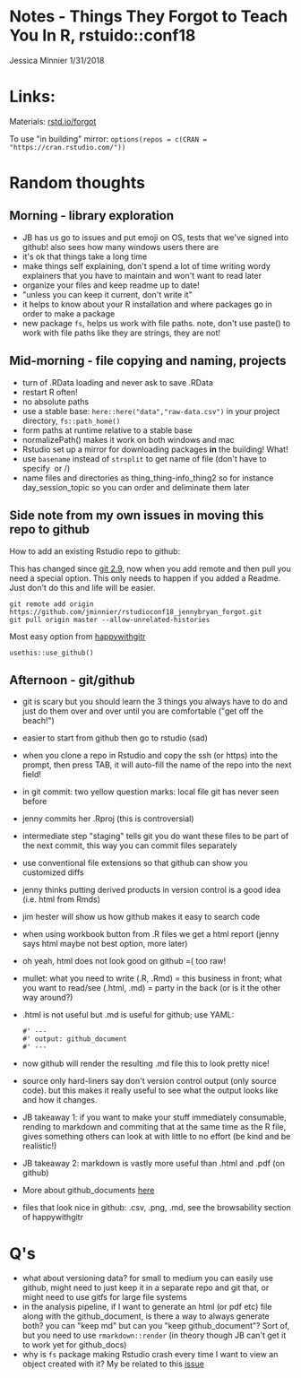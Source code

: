 Notes - Things They Forgot to Teach You In R, rstuido::conf18
================
Jessica Minnier
1/31/2018

Links:
======

Materials: [rstd.io/forgot](https://github.com/jennybc/what-they-forgot)

To use "in building" mirror: `options(repos = c(CRAN = "https://cran.rstudio.com/"))`

Random thoughts
===============

Morning - library exploration
-----------------------------

-   JB has us go to issues and put emoji on OS, tests that we've signed into github! also sees how many windows users there are
-   it's ok that things take a long time
-   make things self explaining, don't spend a lot of time writing wordy explainers that you have to maintain and won't want to read later
-   organize your files and keep readme up to date!
-   "unless you can keep it current, don't write it"
-   it helps to know about your R installation and where packages go in order to make a package
-   new package `fs`, helps us work with file paths. note, don't use paste() to work with file paths like they are strings, they are not!

Mid-morning - file copying and naming, projects
-----------------------------------------------

-   turn of .RData loading and never ask to save .RData
-   restart R often!
-   no absolute paths
-   use a stable base: `here::here("data","raw-data.csv")` in your project directory, `fs::path_home()`
-   form paths at runtime relative to a stable base
-   normalizePath() makes it work on both windows and mac
-   Rstudio set up a mirror for downloading packages **in** the building! What!
-   use `basename` instead of `strsplit` to get name of file (don't have to specify  or /)
-   name files and directories as thing\_thing-info\_thing2 so for instance day\_session\_topic so you can order and deliminate them later

Side note from my own issues in moving this repo to github
----------------------------------------------------------

How to add an existing Rstudio repo to github:

This has changed since [git 2.9](https://stackoverflow.com/questions/37937984/git-refusing-to-merge-unrelated-histories), now when you add remote and then pull you need a special option. This only needs to happen if you added a Readme. Just don't do this and life will be easier.

    git remote add origin https://github.com/jminnier/rstudioconf18_jennybryan_forgot.git
    git pull origin master --allow-unrelated-histories

Most easy option from [happywithgitr](http://happygitwithr.com/existing-github-last.html)

    usethis::use_github()

Afternoon - git/github
----------------------

-   git is scary but you should learn the 3 things you always have to do and just do them over and over until you are comfortable ("get off the beach!")
-   easier to start from github then go to rstudio (sad)
-   when you clone a repo in Rstudio and copy the ssh (or https) into the prompt, then press TAB, it will auto-fill the name of the repo into the next field!
-   in git commit: two yellow question marks: local file git has never seen before
-   jenny commits her .Rproj (this is controversial)
-   intermediate step "staging" tells git you do want these files to be part of the next commit, this way you can commit files separately
-   use conventional file extensions so that github can show you customized diffs
-   jenny thinks putting derived products in version control is a good idea (i.e. html from Rmds)
-   jim hester will show us how github makes it easy to search code
-   when using workbook button from .R files we get a html report (jenny says html maybe not best option, more later)
-   oh yeah, html does not look good on github =( too raw!
-   mullet: what you need to write (.R, .Rmd) = this business in front; what you want to read/see (.html, .md) = party in the back (or is it the other way around?)
-   .html is not useful but .md is useful for github; use YAML:

        #' ---
        #' output: github_document
        #' ---

-   now github will render the resulting .md file this to look pretty nice!
-   source only hard-liners say don't version control output (only source code). but this makes it really useful to see what the output looks like and how it changes.
-   JB takeaway 1: if you want to make your stuff immediately consumable, rending to markdown and commiting that at the same time as the R file, gives something others can look at with little to no effort (be kind and be realistic!)
-   JB takeaway 2: markdown is vastly more useful than .html and .pdf (on github)
-   More about github\_documents [here](http://rmarkdown.rstudio.com/github_document_format.html)
-   files that look nice in github: .csv, .png, .md, see the browsability section of happywithgitr

Q's
===

-   what about versioning data? for small to medium you can easily use github, might need to just keep it in a separate repo and git that, or might need to use gitfs for large file systems
-   in the analysis pipeline, if I want to generate an html (or pdf etc) file along with the github\_document, is there a way to always generate both? you can "keep md" but can you "keep github\_document"? Sort of, but you need to use `rmarkdown::render` (in theory though JB can't get it to work yet for github\_docs)
-   why is `fs` package making Rstudio crash every time I want to view an object created with it? My be related to this [issue](https://github.com/r-lib/fs/issues/58)

